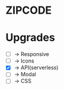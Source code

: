 # ZIPCODE

# Upgrades

- [ ] -> Responsive 
- [ ] -> Icons
- [x] -> API(serverless)
- [ ] -> Modal
- [ ] -> CSS
